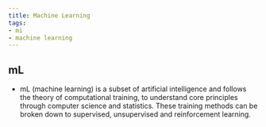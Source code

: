 ```yaml
---
title: Machine Learning
tags:
- mi
- machine learning
---
```


## mL

- mL (machine learning) is a subset of artificial intelligence and follows the theory of computational training, to understand core principles through computer science and statistics. These training methods can be broken down to supervised, unsupervised and reinforcement learning.
